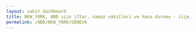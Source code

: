 ```yaml
---
layout: vakit_dashboard
title: NEW_YORK, ABD için iftar, namaz vakitleri ve hava durumu - ilçe/eyalet seç
permalink: /ABD/NEW_YORK/GENEVA
---
```


<script type="text/javascript">
  var GLOBAL_COUNTRY = 'ABD';
  var GLOBAL_CITY = 'NEW_YORK';
  var GLOBAL_STATE = 'GENEVA';
  var lat = 72;
  var lon = 21;
</script>
